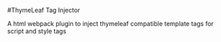 #ThymeLeaf Tag Injector

A html webpack plugin to inject thymeleaf compatible template tags for script and style tags
